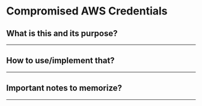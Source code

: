 # Compromised AWS Credentials

## What is this and its purpose?

---

## How to use/implement that?

---

## Important notes to memorize?

---
